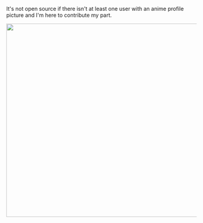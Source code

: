 It's not open source if there isn't at least one user with an anime profile picture and I'm here to contribute my part.

<img src="https://user-images.githubusercontent.com/39580303/110505499-e1063780-8106-11eb-84c4-c53a56213e35.png" width="512">
